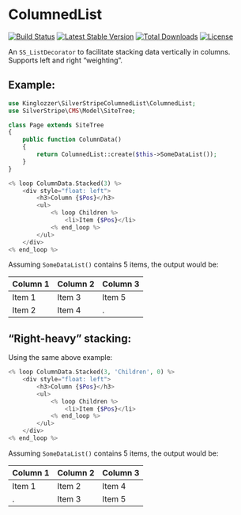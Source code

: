 # ColumnedList

[![Build Status](https://api.travis-ci.org/kinglozzer/silverstripe-columnedlist.svg?branch=master)](https://travis-ci.org/kinglozzer/silverstripe-columnedlist) [![Latest Stable Version](https://poser.pugx.org/kinglozzer/silverstripe-columnedlist/version.svg)](https://packagist.org/packages/kinglozzer/silverstripe-columnedlist) [![Total Downloads](https://poser.pugx.org/kinglozzer/silverstripe-columnedlist/downloads.svg)](https://packagist.org/packages/kinglozzer/silverstripe-columnedlist) [![License](https://poser.pugx.org/kinglozzer/silverstripe-columnedlist/license.svg)](https://packagist.org/packages/kinglozzer/silverstripe-columnedlist)

An `SS_ListDecorator` to facilitate stacking data vertically in columns. Supports left and right “weighting”.

## Example:

```php
use Kinglozzer\SilverStripeColumnedList\ColumnedList;
use SilverStripe\CMS\Model\SiteTree;

class Page extends SiteTree
{
    public function ColumnData()
    {
        return ColumnedList::create($this->SomeDataList());
    }
}
```

```php
<% loop ColumnData.Stacked(3) %>
    <div style="float: left">
        <h3>Column {$Pos}</h3>
        <ul>
            <% loop Children %>
                <li>Item {$Pos}</li>
            <% end_loop %>
        </ul>
    </div>
<% end_loop %>
```

Assuming `SomeDataList()` contains 5 items, the output would be:

Column 1 | Column 2 | Column 3
--- | --- | ---
Item 1 | Item 3 | Item 5
Item 2 | Item 4 | .

## “Right-heavy” stacking:

Using the same above example:

```php
<% loop ColumnData.Stacked(3, 'Children', 0) %>
    <div style="float: left">
        <h3>Column {$Pos}</h3>
        <ul>
            <% loop Children %>
                <li>Item {$Pos}</li>
            <% end_loop %>
        </ul>
    </div>
<% end_loop %>
```

Assuming `SomeDataList()` contains 5 items, the output would be:

Column 1 | Column 2 | Column 3
--- | --- | ---
Item 1 | Item 2 | Item 4
. | Item 3 | Item 5
